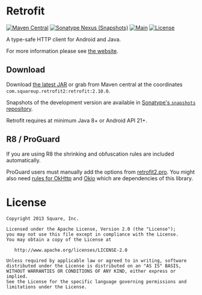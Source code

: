 Retrofit
========

[![Maven Central](https://img.shields.io/maven-central/v/io.github.goooler.retrofit2/retrofit)](https://central.sonatype.com/search?q=g%3Aio.github.goooler.retrofit2)
[![Sonatype Nexus (Snapshots)](https://img.shields.io/nexus/s/io.github.goooler.retrofit2/retrofit?&server=https://s01.oss.sonatype.org/)](https://s01.oss.sonatype.org/content/repositories/snapshots/io/github/goooler/retrofit2)
[![Main](https://github.com/Goooler/retrofit/actions/workflows/build.yml/badge.svg?branch=trunk&event=push)](https://github.com/Goooler/retrofit/actions/workflows/build.yml?query=event%3Apush+branch%3Atrunk)
[![License](https://img.shields.io/github/license/Goooler/retrofit.svg)](LICENSE.txt)

A type-safe HTTP client for Android and Java.

For more information please see [the website][1].


Download
--------

Download [the latest JAR][2] or grab from Maven central at the coordinates `com.squareup.retrofit2:retrofit:2.10.0`.

Snapshots of the development version are available in [Sonatype's `snapshots` repository][snap].

Retrofit requires at minimum Java 8+ or Android API 21+.


R8 / ProGuard
-------------

If you are using R8 the shrinking and obfuscation rules are included automatically.

ProGuard users must manually add the options from
[retrofit2.pro][proguard file].
You might also need [rules for OkHttp][okhttp proguard] and [Okio][okio proguard] which are dependencies of this library.


License
=======

    Copyright 2013 Square, Inc.

    Licensed under the Apache License, Version 2.0 (the "License");
    you may not use this file except in compliance with the License.
    You may obtain a copy of the License at

       http://www.apache.org/licenses/LICENSE-2.0

    Unless required by applicable law or agreed to in writing, software
    distributed under the License is distributed on an "AS IS" BASIS,
    WITHOUT WARRANTIES OR CONDITIONS OF ANY KIND, either express or implied.
    See the License for the specific language governing permissions and
    limitations under the License.


 [1]: https://square.github.io/retrofit/
 [2]: https://search.maven.org/remote_content?g=com.squareup.retrofit2&a=retrofit&v=LATEST
 [snap]: https://s01.oss.sonatype.org/content/repositories/snapshots/
 [proguard file]: https://github.com/square/retrofit/blob/master/retrofit/src/main/resources/META-INF/proguard/retrofit2.pro
 [okhttp proguard]: https://square.github.io/okhttp/r8_proguard/
 [okio proguard]: https://square.github.io/okio/#r8-proguard
